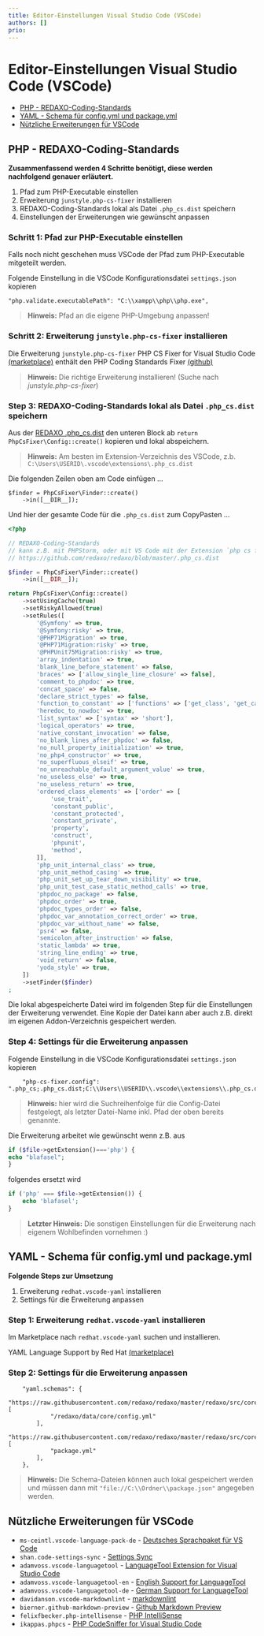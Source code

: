 ```yaml
---
title: Editor-Einstellungen Visual Studio Code (VSCode)
authors: []
prio:
---
```




# Editor-Einstellungen Visual Studio Code (VSCode)

- [PHP - REDAXO-Coding-Standards](#vscode-php)
- [YAML - Schema für config.yml und package.yml](#vscode-yaml)
- [Nützliche Erweiterungen für VSCode](#vscode-erweiterungen)



<a name="vscode-php"></a>
## PHP - REDAXO-Coding-Standards

**Zusammenfassend werden 4 Schritte benötigt, diese werden nachfolgend genauer erläutert.**
1. Pfad zum PHP-Executable einstellen
2. Erweiterung `junstyle.php-cs-fixer` installieren
3. REDAXO-Coding-Standards lokal als Datei `.php_cs.dist` speichern
4. Einstellungen der Erweiterungen wie gewünscht anpassen



### **Schritt 1**: Pfad zur PHP-Executable einstellen

Falls noch nicht geschehen muss VSCode der Pfad zum PHP-Executable mitgeteilt werden.

Folgende Einstellung in die VSCode Konfigurationsdatei `settings.json` kopieren
```
"php.validate.executablePath": "C:\\xampp\\php\\php.exe",
```

> **Hinweis:** Pfad an die eigene PHP-Umgebung anpassen!
### **Schritt 2**: Erweiterung `junstyle.php-cs-fixer` installieren

Die Erweiterung `junstyle.php-cs-fixer` PHP CS Fixer for Visual Studio Code [(marketplace)](https://marketplace.visualstudio.com/items?itemName=junstyle.php-cs-fixer) enthält den PHP Coding Standards Fixer [(github)](https://github.com/FriendsOfPHP/PHP-CS-Fixer)

> **Hinweis:** Die richtige Erweiterung installieren! (Suche nach _junstyle.php-cs-fixer_)



### **Step 3**: REDAXO-Coding-Standards lokal als Datei `.php_cs.dist` speichern

Aus der [REDAXO .php_cs.dist](https://raw.githubusercontent.com/redaxo/redaxo/master/.php_cs.dist) den unteren Block ab `return PhpCsFixer\Config::create()` kopieren und lokal abspeichern.

> **Hinweis:** Am besten im Extension-Verzeichnis des VSCode, z.b. `C:\Users\USERID\.vscode\extensions\.php_cs.dist`

Die folgenden Zeilen oben am Code einfügen ...
```
$finder = PhpCsFixer\Finder::create()
    ->in([__DIR__]);
```

Und hier der gesamte Code für die `.php_cs.dist` zum CopyPasten ...
```php
<?php

// REDAXO-Coding-Standards
// kann z.B. mit PHPStorm, oder mit VS Code mit der Extension `php cs fixer` verwendet werden
// https://github.com/redaxo/redaxo/blob/master/.php_cs.dist

$finder = PhpCsFixer\Finder::create()
    ->in([__DIR__]);

return PhpCsFixer\Config::create()
    ->setUsingCache(true)
    ->setRiskyAllowed(true)
    ->setRules([
        '@Symfony' => true,
        '@Symfony:risky' => true,
        '@PHP71Migration' => true,
        '@PHP71Migration:risky' => true,
        '@PHPUnit75Migration:risky' => true,
        'array_indentation' => true,
        'blank_line_before_statement' => false,
        'braces' => ['allow_single_line_closure' => false],
        'comment_to_phpdoc' => true,
        'concat_space' => false,
        'declare_strict_types' => false,
        'function_to_constant' => ['functions' => ['get_class', 'get_called_class', 'php_sapi_name', 'phpversion', 'pi']],
        'heredoc_to_nowdoc' => true,
        'list_syntax' => ['syntax' => 'short'],
        'logical_operators' => true,
        'native_constant_invocation' => false,
        'no_blank_lines_after_phpdoc' => false,
        'no_null_property_initialization' => true,
        'no_php4_constructor' => true,
        'no_superfluous_elseif' => true,
        'no_unreachable_default_argument_value' => true,
        'no_useless_else' => true,
        'no_useless_return' => true,
        'ordered_class_elements' => ['order' => [
            'use_trait',
            'constant_public',
            'constant_protected',
            'constant_private',
            'property',
            'construct',
            'phpunit',
            'method',
        ]],
        'php_unit_internal_class' => true,
        'php_unit_method_casing' => true,
        'php_unit_set_up_tear_down_visibility' => true,
        'php_unit_test_case_static_method_calls' => true,
        'phpdoc_no_package' => false,
        'phpdoc_order' => true,
        'phpdoc_types_order' => false,
        'phpdoc_var_annotation_correct_order' => true,
        'phpdoc_var_without_name' => false,
        'psr4' => false,
        'semicolon_after_instruction' => false,
        'static_lambda' => true,
        'string_line_ending' => true,
        'void_return' => false,
        'yoda_style' => true,
    ])
    ->setFinder($finder)
;
```

Die lokal abgespeicherte Datei wird im folgenden Step für die Einstellungen der Erweiterung verwendet.
Eine Kopie der Datei kann aber auch z.B. direkt im eigenen Addon-Verzeichnis gespeichert werden.



### **Step 4**: Settings für die Erweiterung anpassen

Folgende Einstellung in die VSCode Konfigurationsdatei `settings.json` kopieren

```
    "php-cs-fixer.config": ".php_cs;.php_cs.dist;C:\\Users\\USERID\\.vscode\\extensions\\.php_cs.dist",
```

> **Hinweis:** hier wird die Suchreihenfolge für die Config-Datei festgelegt, als letzter Datei-Name inkl. Pfad der oben bereits genannte.

Die Erweiterung arbeitet wie gewünscht wenn z.B. aus

```php
if ($file->getExtension()==='php') {
echo "blafasel";
}
```
folgendes ersetzt wird

```php
if ('php' === $file->getExtension()) {
    echo 'blafasel';
}
```

> **Letzter Hinweis:** Die sonstigen Einstellungen für die Erweiterung nach eigenem Wohlbefinden vornehmen :)



<a name="vscode-yaml"></a>
## YAML - Schema für config.yml und package.yml

**Folgende Steps zur Umsetzung**

1. Erweiterung `redhat.vscode-yaml` installieren
2. Settings für die Erweiterung anpassen

### **Step 1**: Erweiterung `redhat.vscode-yaml` installieren

Im Marketplace nach `redhat.vscode-yaml` suchen und installieren.

YAML Language Support by Red Hat [(marketplace)](https://marketplace.visualstudio.com/items?itemName=redhat.vscode-yaml)

### **Step 2**: Settings für die Erweiterung anpassen

```
    "yaml.schemas": {
        "https://raw.githubusercontent.com/redaxo/redaxo/master/redaxo/src/core/schemas/config.json": [
            "/redaxo/data/core/config.yml"
        ],
        "https://raw.githubusercontent.com/redaxo/redaxo/master/redaxo/src/core/schemas/package.json": [
            "package.yml"
        ],
    },
```
> **Hinweis:** Die Schema-Dateien können auch lokal gespeichert werden und müssen dann mit `"file://C:\\Ordner\\package.json"` angegeben werden.



<a name="vscode-erweiterungen"></a>
## Nützliche Erweiterungen für VSCode

* `ms-ceintl.vscode-language-pack-de` - [Deutsches Sprachpaket für VS Code](https://marketplace.visualstudio.com/items?itemName=ms-ceintl.vscode-language-pack-de)
* `shan.code-settings-sync` - [Settings Sync](https://marketplace.visualstudio.com/items?itemName=shan.code-settings-sync)
* `adamvoss.vscode-languagetool` - [LanguageTool Extension for Visual Studio Code](https://marketplace.visualstudio.com/items?itemName=adamvoss.vscode-languagetool)
* `adamvoss.vscode-languagetool-en` - [English Support for LanguageTool](https://marketplace.visualstudio.com/items?itemName=adamvoss.vscode-languagetool-en)
* `adamvoss.vscode-languagetool-de` - [German Support for LanguageTool](https://marketplace.visualstudio.com/items?itemName=adamvoss.vscode-languagetool-de)
* `davidanson.vscode-markdownlint` - [markdownlint](https://marketplace.visualstudio.com/items?itemName=davidanson.vscode-markdownlint)
* `bierner.github-markdown-preview` - [Github Markdown Preview](https://marketplace.visualstudio.com/items?itemName=bierner.github-markdown-preview)
* `felixfbecker.php-intellisense` - [PHP IntelliSense](https://marketplace.visualstudio.com/items?itemName=felixfbecker.php-intellisense)
* `ikappas.phpcs` - [PHP CodeSniffer for Visual Studio Code](https://marketplace.visualstudio.com/items?itemName=ikappas.phpcs)

